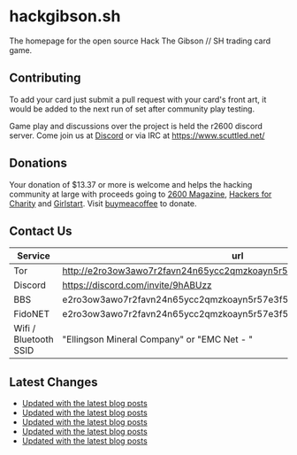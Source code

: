 # hackgibson.sh
The homepage for the open source Hack The Gibson // SH trading card game.


## Contributing

To add your card just submit a pull request with your card's front art, it would be added to the next run of set after community play testing.

Game play and discussions over the project is held the r2600 discord server. Come join us at [Discord](https://discord.com/invite/9hABUzz) or via IRC at https://www.scuttled.net/


## Donations

Your donation of $13.37 or more is welcome and helps the hacking community at large with proceeds going to [2600 Magazine](https://2600.com/), [Hackers for Charity](https://hackersforcharity.org) and [Girlstart](https://girlstart.org).  Visit [buymeacoffee](https://www.buymeacoffee.com/hackgibson.sh) to donate.


## Contact Us

Service | url
-|-
Tor | http://e2ro3ow3awo7r2favn24n65ycc2qmzkoayn5r57e3f56nvjwdcgg32ad.onion
Discord | https://discord.com/invite/9hABUzz
BBS | e2ro3ow3awo7r2favn24n65ycc2qmzkoayn5r57e3f56nvjwdcgg32ad.onion:23
FidoNET | e2ro3ow3awo7r2favn24n65ycc2qmzkoayn5r57e3f56nvjwdcgg32ad.onion:24554
Wifi / Bluetooth SSID | "Ellingson Mineral Company" or "EMC Net - <fidonet address>"

## Latest Changes
<!-- BLOG-POST-LIST:START -->
- [Updated with the latest blog posts](https://github.com/DFW2600/hackgibson.sh/commit/66e20fe69dd0ab3e1315b98648bbc3511773c3e9)
- [Updated with the latest blog posts](https://github.com/DFW2600/hackgibson.sh/commit/f85b831638ee2c3377a12105cd58cd30fb0d6302)
- [Updated with the latest blog posts](https://github.com/DFW2600/hackgibson.sh/commit/4c8a7f3c3006c2968ea47330a2ac260e0bf7b31d)
- [Updated with the latest blog posts](https://github.com/DFW2600/hackgibson.sh/commit/3cadf7ab6f1e296691a77b5e93a40ea9ea291e28)
- [Updated with the latest blog posts](https://github.com/DFW2600/hackgibson.sh/commit/54e676974817f1f8ad0d9fdd45f674db40e832f0)
<!-- BLOG-POST-LIST:END -->
